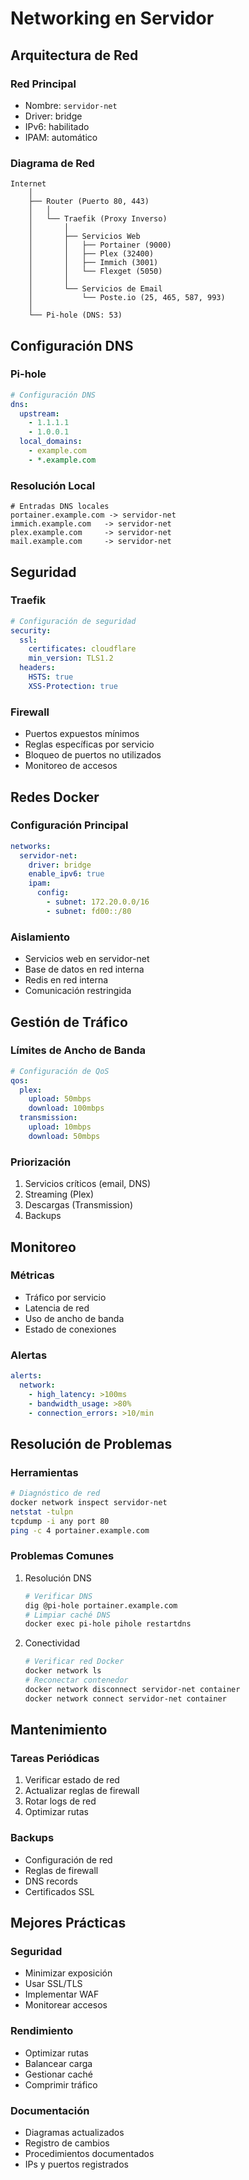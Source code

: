 # Networking en Servidor

## Arquitectura de Red

### Red Principal
- Nombre: `servidor-net`
- Driver: bridge
- IPv6: habilitado
- IPAM: automático

### Diagrama de Red
```plaintext
Internet
    │
    ├── Router (Puerto 80, 443)
    │   │
    │   └── Traefik (Proxy Inverso)
    │       │
    │       ├── Servicios Web
    │       │   ├── Portainer (9000)
    │       │   ├── Plex (32400)
    │       │   ├── Immich (3001)
    │       │   └── Flexget (5050)
    │       │
    │       └── Servicios de Email
    │           └── Poste.io (25, 465, 587, 993)
    │
    └── Pi-hole (DNS: 53)
```

## Configuración DNS

### Pi-hole
```yaml
# Configuración DNS
dns:
  upstream:
    - 1.1.1.1
    - 1.0.0.1
  local_domains:
    - example.com
    - *.example.com
```

### Resolución Local
```plaintext
# Entradas DNS locales
portainer.example.com -> servidor-net
immich.example.com   -> servidor-net
plex.example.com     -> servidor-net
mail.example.com     -> servidor-net
```

## Seguridad

### Traefik
```yaml
# Configuración de seguridad
security:
  ssl:
    certificates: cloudflare
    min_version: TLS1.2
  headers:
    HSTS: true
    XSS-Protection: true
```

### Firewall
- Puertos expuestos mínimos
- Reglas específicas por servicio
- Bloqueo de puertos no utilizados
- Monitoreo de accesos

## Redes Docker

### Configuración Principal
```yaml
networks:
  servidor-net:
    driver: bridge
    enable_ipv6: true
    ipam:
      config:
        - subnet: 172.20.0.0/16
        - subnet: fd00::/80
```

### Aislamiento
- Servicios web en servidor-net
- Base de datos en red interna
- Redis en red interna
- Comunicación restringida

## Gestión de Tráfico

### Límites de Ancho de Banda
```yaml
# Configuración de QoS
qos:
  plex:
    upload: 50mbps
    download: 100mbps
  transmission:
    upload: 10mbps
    download: 50mbps
```

### Priorización
1. Servicios críticos (email, DNS)
2. Streaming (Plex)
3. Descargas (Transmission)
4. Backups

## Monitoreo

### Métricas
- Tráfico por servicio
- Latencia de red
- Uso de ancho de banda
- Estado de conexiones

### Alertas
```yaml
alerts:
  network:
    - high_latency: >100ms
    - bandwidth_usage: >80%
    - connection_errors: >10/min
```

## Resolución de Problemas

### Herramientas
```bash
# Diagnóstico de red 
docker network inspect servidor-net
netstat -tulpn
tcpdump -i any port 80
ping -c 4 portainer.example.com
```

### Problemas Comunes
1. Resolución DNS
   ```bash
   # Verificar DNS
   dig @pi-hole portainer.example.com
   # Limpiar caché DNS
   docker exec pi-hole pihole restartdns
   ```

2. Conectividad
   ```bash
   # Verificar red Docker
   docker network ls
   # Reconectar contenedor
   docker network disconnect servidor-net container
   docker network connect servidor-net container
   ```

## Mantenimiento

### Tareas Periódicas
1. Verificar estado de red
2. Actualizar reglas de firewall
3. Rotar logs de red
4. Optimizar rutas

### Backups
- Configuración de red
- Reglas de firewall
- DNS records
- Certificados SSL

## Mejores Prácticas

### Seguridad
- Minimizar exposición
- Usar SSL/TLS
- Implementar WAF
- Monitorear accesos

### Rendimiento
- Optimizar rutas
- Balancear carga
- Gestionar caché
- Comprimir tráfico

### Documentación
- Diagramas actualizados
- Registro de cambios
- Procedimientos documentados
- IPs y puertos registrados